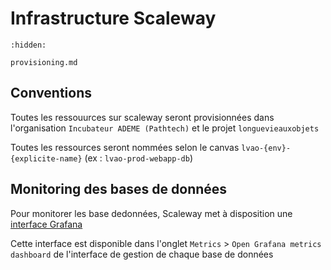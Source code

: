 # Infrastructure Scaleway

```{toctree}
:hidden:

provisioning.md
```

## Conventions

Toutes les ressouurces sur scaleway seront provisionnées dans l'organisation `Incubateur ADEME (Pathtech)` et le projet `longuevieauxobjets`

Toutes les ressources seront nommées selon le canvas `lvao-{env}-{explicite-name}` (ex : `lvao-prod-webapp-db`)

## Monitoring des bases de données

Pour monitorer les base dedonnées, Scaleway met à disposition une [interface Grafana](https://6bef58ea-39e7-4fa5-8a55-dc3999fc62df.dashboard.cockpit.fr-par.scw.cloud/d/scw-rdb-postgresql-overview/rdb-postgresql-overview?orgId=1&var-region=fr-par&refresh=5m&var-metric_datasource=f8cd3b3c-ba53-4538-b6df-c44739a568e4&var-log_datasource=cd4bcf79-05e5-49c1-8d00-df1b7390a041&var-resource_name=lvao-prod-db&var-resource_id=All&var-instance=All)

Cette interface est disponible dans l'onglet `Metrics` > `Open Grafana metrics dashboard` de l'interface de gestion de chaque base de données

